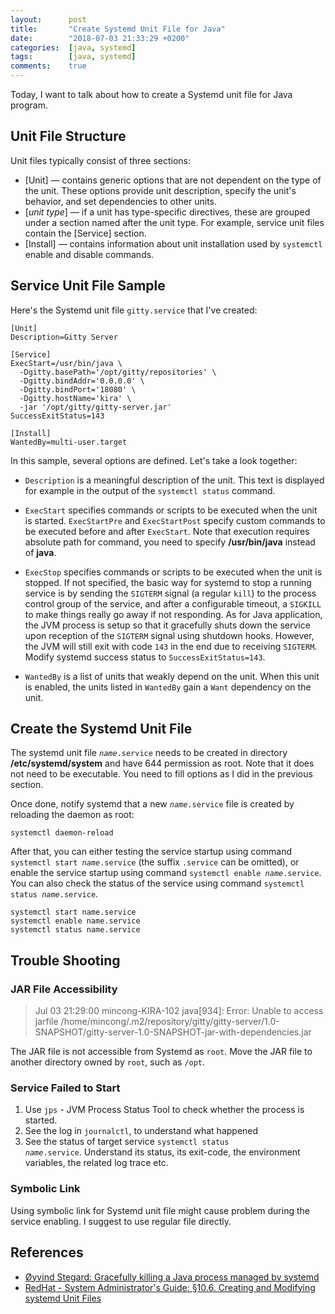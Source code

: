 ```yaml
---
layout:      post
title:       "Create Systemd Unit File for Java"
date:        "2018-07-03 21:33:29 +0200"
categories:  [java, systemd]
tags:        [java, systemd]
comments:    true
---
```


Today, I want to talk about how to create a Systemd unit file for Java program.

<!--more-->
## Unit File Structure

Unit files typically consist of three sections:

- \[Unit\] — contains generic options that are not dependent on the type of the
  unit. These options provide unit description, specify the unit's behavior,
  and set dependencies to other units.
- \[_unit type_\] — if a unit has type-specific directives, these are grouped
  under a section named after the unit type. For example, service unit files
  contain the \[Service\] section.
- \[Install\] — contains information about unit installation used by `systemctl`
  enable and disable commands.

## Service Unit File Sample

Here's the Systemd unit file `gitty.service` that I've created:

```
[Unit]
Description=Gitty Server

[Service]
ExecStart=/usr/bin/java \
  -Dgitty.basePath='/opt/gitty/repositories' \
  -Dgitty.bindAddr='0.0.0.0' \
  -Dgitty.bindPort='18080' \
  -Dgitty.hostName='kira' \
  -jar '/opt/gitty/gitty-server.jar'
SuccessExitStatus=143

[Install]
WantedBy=multi-user.target
```

In this sample, several options are defined. Let's take a look together:

- `Description` is a meaningful description of the unit. This text is
  displayed for example in the output of the `systemctl status` command.

- `ExecStart` specifies commands or scripts to be executed when the unit
  is started. `ExecStartPre` and `ExecStartPost` specify custom commands to be
  executed before and after `ExecStart`. Note that execution requires absolute
  path for command, you need to specify **/usr/bin/java** instead of **java**.

- `ExecStop` specifies commands or scripts to be executed when the unit
  is stopped. If not specified, the basic way for systemd to stop a running
  service is by sending the `SIGTERM` signal (a regular `kill`) to the process
  control group of the service, and after a configurable timeout, a `SIGKILL` to
  make things really go away if not responding. As for Java application, the JVM
  process is setup so that it gracefully shuts down the service upon reception of
  the `SIGTERM` signal using shutdown hooks. However, the JVM will still exit with
  code `143` in the end due to receiving `SIGTERM`. Modify systemd success status
  to `SuccessExitStatus=143`.

- `WantedBy` is a list of units that weakly depend on the unit. When this
  unit is enabled, the units listed in `WantedBy` gain a `Want` dependency on the
  unit.

## Create the Systemd Unit File

The systemd unit file <code><i>name</i>.service</code> needs to be created in
directory **/etc/systemd/system** and have 644 permission as root. Note that
it does not need to be executable. You need to fill options as I did in the
previous section.

Once done, notify systemd that a new <code><i>name</i>.service</code> file is
created by reloading the daemon as root:

    systemctl daemon-reload

After that, you can either testing the service startup using command <code>
systemctl start <i>name</i>.service</code> (the suffix `.service` can be
omitted), or enable the service startup using command <code>systemctl enable
<i>name</i>.service</code>. You can also check the status of the service using
command <code>systemctl status <i>name</i>.service</code>.

    systemctl start name.service
    systemctl enable name.service
    systemctl status name.service

## Trouble Shooting

### JAR File Accessibility

> Jul 03 21:29:00 mincong-KIRA-102 java[934]: Error: Unable to access jarfile /home/mincong/.m2/repository/gitty/gitty-server/1.0-SNAPSHOT/gitty-server-1.0-SNAPSHOT-jar-with-dependencies.jar

The JAR file is not accessible from Systemd as `root`. Move the JAR file to
another directory owned by `root`, such as `/opt`.

### Service Failed to Start

1. Use `jps` - JVM Process Status Tool to check whether the process is started.
2. See the log in `journalctl`, to understand what happened
3. See the status of target service <code>systemctl status
   <i>name</i>.service</code>. Understand its status, its exit-code, the
   environment variables, the related log trace etc.

### Symbolic Link

Using symbolic link for Systemd unit file might cause problem during the
service enabling. I suggest to use regular file directly.

## References

- [Øyvind Stegard: Gracefully killing a Java process managed by systemd][2]
- [RedHat - System Administrator's Guide: §10.6. Creating and Modifying systemd Unit Files][1]

[1]: https://access.redhat.com/documentation/en-us/red_hat_enterprise_linux/7/html/system_administrators_guide/sect-managing_services_with_systemd-unit_files]
[2]: https://stegard.net/2016/08/gracefully-killing-a-java-process-managed-by-systemd/
